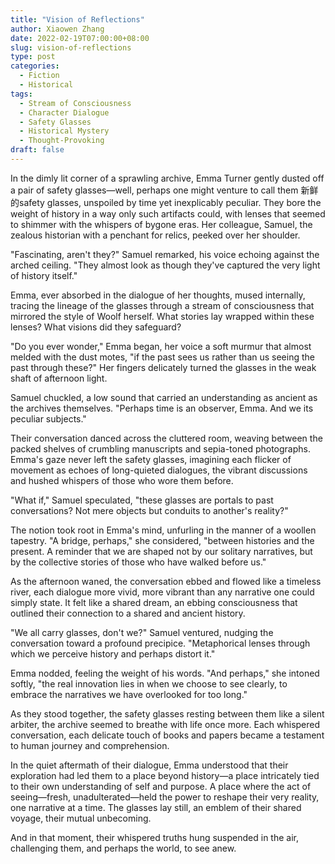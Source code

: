```yaml
---
title: "Vision of Reflections"
author: Xiaowen Zhang
date: 2022-02-19T07:00:00+08:00
slug: vision-of-reflections
type: post
categories:
  - Fiction
  - Historical
tags:
  - Stream of Consciousness
  - Character Dialogue
  - Safety Glasses
  - Historical Mystery
  - Thought-Provoking
draft: false
---
```


In the dimly lit corner of a sprawling archive, Emma Turner gently dusted off a pair of safety glasses—well, perhaps one might venture to call them 新鲜的safety glasses, unspoiled by time yet inexplicably peculiar. They bore the weight of history in a way only such artifacts could, with lenses that seemed to shimmer with the whispers of bygone eras. Her colleague, Samuel, the zealous historian with a penchant for relics, peeked over her shoulder.

"Fascinating, aren't they?" Samuel remarked, his voice echoing against the arched ceiling. "They almost look as though they've captured the very light of history itself."

Emma, ever absorbed in the dialogue of her thoughts, mused internally, tracing the lineage of the glasses through a stream of consciousness that mirrored the style of Woolf herself. What stories lay wrapped within these lenses? What visions did they safeguard?

"Do you ever wonder," Emma began, her voice a soft murmur that almost melded with the dust motes, "if the past sees us rather than us seeing the past through these?" Her fingers delicately turned the glasses in the weak shaft of afternoon light.

Samuel chuckled, a low sound that carried an understanding as ancient as the archives themselves. "Perhaps time is an observer, Emma. And we its peculiar subjects."

Their conversation danced across the cluttered room, weaving between the packed shelves of crumbling manuscripts and sepia-toned photographs. Emma's gaze never left the safety glasses, imagining each flicker of movement as echoes of long-quieted dialogues, the vibrant discussions and hushed whispers of those who wore them before.

"What if," Samuel speculated, "these glasses are portals to past conversations? Not mere objects but conduits to another's reality?"

The notion took root in Emma's mind, unfurling in the manner of a woollen tapestry. "A bridge, perhaps," she considered, "between histories and the present. A reminder that we are shaped not by our solitary narratives, but by the collective stories of those who have walked before us."

As the afternoon waned, the conversation ebbed and flowed like a timeless river, each dialogue more vivid, more vibrant than any narrative one could simply state. It felt like a shared dream, an ebbing consciousness that outlined their connection to a shared and ancient history.

"We all carry glasses, don't we?" Samuel ventured, nudging the conversation toward a profound precipice. "Metaphorical lenses through which we perceive history and perhaps distort it."

Emma nodded, feeling the weight of his words. "And perhaps," she intoned softly, "the real innovation lies in when we choose to see clearly, to embrace the narratives we have overlooked for too long."

As they stood together, the safety glasses resting between them like a silent arbiter, the archive seemed to breathe with life once more. Each whispered conversation, each delicate touch of books and papers became a testament to human journey and comprehension.

In the quiet aftermath of their dialogue, Emma understood that their exploration had led them to a place beyond history—a place intricately tied to their own understanding of self and purpose. A place where the act of seeing—fresh, unadulterated—held the power to reshape their very reality, one narrative at a time. The glasses lay still, an emblem of their shared voyage, their mutual unbecoming.

And in that moment, their whispered truths hung suspended in the air, challenging them, and perhaps the world, to see anew.